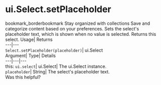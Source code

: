  
#  ui.Select.setPlaceholder
bookmark_borderbookmark Stay organized with collections  Save and categorize content based on your preferences.
Sets the select's placeholder text, which is shown when no value is selected. 
Returns this select.
Usage| Returns  
---|---  
`Select.setPlaceholder(placeholder)`| ui.Select  
Argument| Type| Details  
---|---|---  
this: `ui.select`| ui.Select| The ui.Select instance.  
`placeholder`| String| The select's placeholder text.  
Was this helpful?
